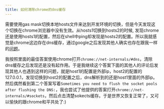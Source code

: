 ```yaml
---
title: 如何清除chrome的dns缓存
---
```

需要使用gas mask切换本地hosts文件来达到开发环境的切换，但是今天发现这个切换在chrome浏览器中没有生效。从hosts1切换到hosts2的时候, 发现chrome还是使用hosts1的配置，然后在shell中ping却发现是hosts2的配置。所以我就感觉是chrome这边存在dns缓存，通过google之后发现其他人确实也存在跟我一样的[问题](http://superuser.com/questions/203674/how-to-clear-flush-the-dns-cache-in-google-chrome)。

我按照里面的最佳答案使用chrome打开`chrome://net-internals/#dns`，清除dns缓存之后发现还是没有起作用。于是我继续这个答案下面的其他人的评论后发现其他人也遇到这样的问题，就是host1的配置是外部ip，host2的配置的127.0.0.1，发现切换到host2的配置之后，dns解析到的还是host1里面的外部ip。然后偶然看到第二个答案写着`Sometimes you need to flush the socket pools after flushing the DNS:`，我也尝试了他提供的答案打开`chrome://net-internals/#sockets`，然后点击清楚sokects缓存。于是世界又恢复正常了，又可以愉快的跟chrome和平共处了:)
